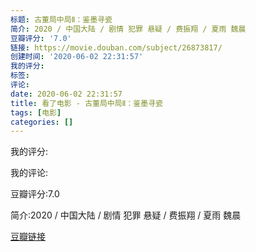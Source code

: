 ```yaml
---
标题: 古董局中局Ⅱ：鉴墨寻瓷
简介: 2020 / 中国大陆 / 剧情 犯罪 悬疑 / 费振翔 / 夏雨 魏晨
豆瓣评分: '7.0'
链接: https://movie.douban.com/subject/26873817/
创建时间: '2020-06-02 22:31:57'
我的评分:
标签:
评论:
date: 2020-06-02 22:31:57
title: 看了电影 - 古董局中局Ⅱ：鉴墨寻瓷
tags: [电影]
categories: []
---
```


我的评分:

我的评论:

豆瓣评分:7.0

简介:2020 / 中国大陆 / 剧情 犯罪 悬疑 / 费振翔 / 夏雨 魏晨

[豆瓣链接](https://movie.douban.com/subject/26873817/)

